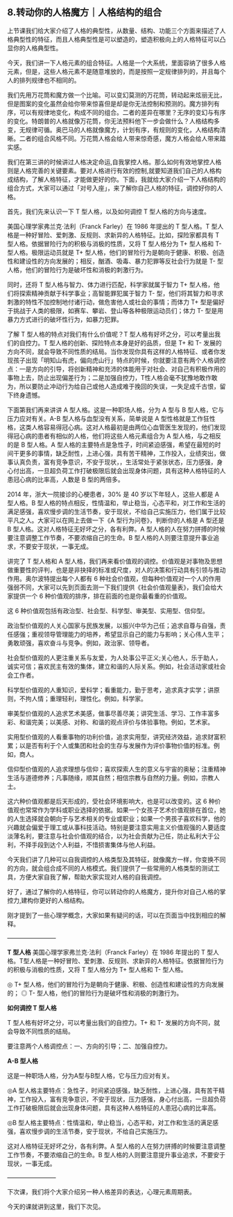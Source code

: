 ## 8.转动你的人格魔方｜人格结构的组合
上节课我们给大家介绍了人格的典型性，从数量、结构、功能三个方面来描述了人格典型性的特征，而且人格典型性是可以塑造的，塑造积极向上的人格特征可以凸显你的人格典型性。


今天，我们讲一下人格元素的组合特征。人格是一个大系统，里面容纳了很多人格元素，但是，这些人格元素不是随意堆放的，而是按照一定规律排列的，并且每个人的排列规律也不相同的。


我们先用万花筒和魔方做一个比喻。可以变幻莫测的万花筒，转动起来炫丽无比，但是图案的变化虽然会给你带来惊喜但是却是你无法控制和预测的。魔方排列有序，可以有规律地变化，构成不同的组合。二者的差异在哪里？无序的变幻与有序的变化。特朗普的人格就像万花筒，你无法预料他下一步会做什么？人格结构多变，无规律可循。奥巴马的人格就像魔方，计划有序，有规则的变化，人格结构清晰。二者的组合风格不同。万花筒人格会给人带来惊奇感，魔方人格会给人带来踏实感。


我们在第三讲的时候讲过人格决定命运,自我掌控人格。那么如何有效地掌控人格则是人格完善的关键要素。要对人格进行有效的控制,就要知道我们自己的人格构成结构，了解人格特征，才能做更好的你。下面，我就给大家介绍一下人格结构的组合方式，大家可以通过「对号入座」，来了解你自己人格的特征，调控好你的人格。


首先，我们先来认识一下 T 型人格，以及如何调控 T 型人格的方向与速度。


美国心理学家弗兰克·法利（Franck Farley）在 1986 年提出的 T 型人格。T 型人格是一种好冒险、爱刺激、反规则、求新异的人格特征。比如，探险家都具有 T 型人格。依据冒险行为的积极与消极的性质，又将 T 型人格分为 T+ 型人格和 T- 型人格。极限运动员就是 T+ 型人格，他们的冒险行为是朝向于健康、积极、创造性和建设性的方向发展的；相反，酗酒、吸毒、暴力犯罪等反社会行为就是 T- 型人格，他们的冒险行为是破坏性和消极的刺激行为。


同时，还将 T 型人格与智力、体力进行匹配，科学家就属于智力 T+ 型人格，他们将探索精神贡献于科学事业；高智能罪犯属于智力 T- 型，他们将其智力和寻求刺激的特性不加控制地付诸行动，做危害他人或社会的事情；而体力 T+ 型是偏好于挑战于人类的极限，如赛车、攀岩、登山等各种极限运动员们；体力 T- 型是用暴力方式进行的破坏性行为，如暴力犯罪。


了解 T 型人格的特点对我们有什么价值呢？T 型人格有好坏之分，可以考量出我们的自控力。T 型人格的创新、探险特点本身是好的品质，但是 T+ 和 T- 发展的方向不同，就会导致不同性质的结局。当你发现你具有这样的人格特征、或者你发现孩子出现「明知山有虎，偏向虎山行」特点的时候，你就要注意有两个人格调控点：一是方向的引导，将创新精神和充沛的体能用于对社会、对自己有积极作用的事物上去，防止出现偏差行为；二是加强自控力，T性人格会毫不犹豫地敢作敢为，所以要防止冲动行为给自己或他人造成难于挽回的失误，一失足成千古恨，留下终身遗憾。


下面第我们再来讲讲 A 型人格。这是一种职场人格，分为 A 型与 B 型人格，它与压力应对有关。A-B 型人格与血型没有关系，简单说是 A 型性格就是工作狂性格，这类人格容易得冠心病。这对人格最初是由两位心血管医生发现的，他们发现得冠心病的患者有相似的人格，他们将这些人格元素组合为 A 型人格，与之相反的是 B 型人格。A 型人格的主要特点是急性子，时间紧迫感强，希望在最短的时间干更多的事情，缺乏耐性，上进心强，具有苦干精神，工作投入，业绩突出，做事认真负责，富有竞争意识，不安于现状，，生活常处于紧张状态，压力感强，身心付出高，一旦超负荷工作打破极限后就会出现身体问题，具有这种人格特征的人患冠心病的比率高，人数是 B 型的两倍多。


2014 年，浙大一院接诊的心梗患者，30% 是 40 岁以下年轻人，这些人都是 A 型人格。B 型人格的特点相反，性情温和，举止稳当，心态平和，对工作和生活的满足感强，喜欢慢步调的生活节奏，安于现状，不给自己实施压力，他们属于比较平凡之人。大家可以在网上去做一下《A 型行为问卷》，判断你的人格是 A 型还是 B 型人格。这对人格特征无好坏之分，各有利弊。A 型人格的人在努力拼搏的时候要注意调整工作节奏，不要浓缩自己的生命。B 型人格的人则要注意提升事业追求，不要安于现状，一事无成。


讲完了 T 型人格和 A 型人格，我们再来看价值观的调控。价值观是对事物及思想做重要性的评判，也是是非抉择的标准或尺度，对人的决策和行动具有引领与推动作用。奥尔波特提出每个人都有 6 种社会价值观，但每种价值观对一个人的作用强弱不同，大家可以先到页面去测一下我们提供《社会价值观量表》，我们会给大家提供一个 6 种价值观的排序，排在前面的也是你最看重的价值观。


这 6 种价值观包括有政治型、社会型、科学型、审美型、实用型、信仰型。


政治型价值观的人关心国家与民族发展，以振兴中华为己任；追求自尊与自强，责任感强；重视领导管理能力的培养，希望显示自己的能力与影响；关心伟人生平；勇敢顽强，喜欢奋斗与竞争。例如，政治家、领导者。


社会型价值观的人更注重关系与友爱，为人处事公平正义;关心他人，乐于助人，诚实可信；喜欢民主有效的集体，建立和谐的人际关系。例如，社会活动家或社会会工作者。


科学型价值观的人重知识，爱科学；看重能力，勤于思考，追求真才实学；讲原则，不拘人情；重理轻利，理性化。例如，科学家。


审美型价值观的人追求艺术美感，做事尽善尽美；讲究生活、学习、工作丰富多彩、和谐完美；以美感、对称、和谐的观点评价与体验事物。例如，艺术家。


实用型价值观的人看重事物的功利价值，追求实用型，讲究经济效益，追求财富积累；以是否有利于个人或集团和社会的生存与发展作为评价事物价值的标准。例如，商人。


信仰型价值观的人追求理想与信仰；喜欢探索人生的意义与宇宙的奥秘；注重精神生活与道德修养；凡事随缘，顺其自然；相信宗教与自然的力量。例如，宗教人士。


这六种价值观都是后天形成的，受社会环境影响大，也是可以改变的。这 6 种价值观也常常作为学科或职业选择的依据。如果一个女孩子艺术价值观排在首位，她的人生选择就会朝向于与艺术相关的专业或职业；如果一个男孩子喜欢科学，他的兴趣就会偏爱于理工或从事科技活动。特别是要注意实用主义价值观强的人要适度淡薄名利，要注意与社会价值观的结合，以为社会贡献为己任，防止私利大于公利，不择手段到达个人利益，不惜损害集体与他人利益。


今天我们讲了几种可以自我调控的人格类型及其特征，就像魔方一样，你变换不同的方向，就会组合成不同的人格模式。我们提供了一些常用的人格类型的测试工具，方便大家自我了解，帮助大家实现对人格的自我调控。


好了，通过了解你的人格特征，你可以转动你的人格魔方，提升你对自己人格的掌控力,建构你更好的人格结构。


刚才提到了一些心理学概念，大家如果有疑问的话，可以在页面当中找到相应的解释。


————————


**T 型人格**
美国心理学家弗兰克·法利（Franck Farley）在 1986 年提出的 T 型人格。T型人格是一种好冒险、爱刺激、反规则、求新异的人格特征。依据冒险行为的积极与消极的性质，又将 T 型人格分为 T+ 型人格和 T- 型人格。


◎ T+ 型人格，他们的冒险行为是朝向于健康、积极、创造性和建设性的方向发展的；
◎ T- 型人格，他们的冒险行为是破坏性和消极的刺激行为。


**如何调控 T 型人格**


T 型人格有好坏之分，可以考量出我们的自控力。T+ 和 T- 发展的方向不同，就会导致不同性质的结局。


要注意两个人格调控点：一、方向的引导；二、加强自控力。


**A-B 型人格**


这是一种职场人格，分为A型与B型人格，它与压力应对有关。


◎A 型人格主要特点：急性子，时间紧迫感强，缺乏耐性，上进心强，具有苦干精神，工作投入，富有竞争意识，不安于现状，压力感强，身心付出高，一旦超负荷工作打破极限后就会出现身体问题，具有这种人格特征的人患冠心病的比率高。


◎B 型人格主要特点：性情温和，举止稳当，心态平和，对工作和生活的满足感强，喜欢慢步调的生活节奏，安于现状，不给自己实施压力。


这对人格特征无好坏之分，各有利弊。A 型人格的人在努力拼搏的时候要注意调整工作节奏，不要浓缩自己的生命。B 型人格的人则要注意提升事业追求，不要安于现状，一事无成。


————————


下次课，我们将个大家介绍另一种人格差异的表达，心理元素周期表。


今天的课就讲到这里，我们下次见。

